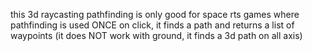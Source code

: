 this 3d raycasting pathfinding is only good for space rts games where pathfinding is used ONCE on click, it finds a path and returns a list of waypoints (it does NOT work with ground, it finds a 3d path on all axis)
